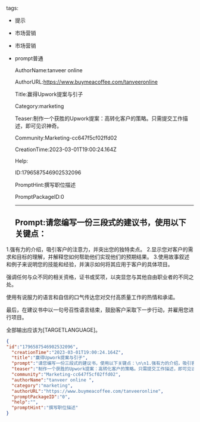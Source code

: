   tags: 
- 提示
- 市场营销
- 市场营销
- prompt普通

  AuthorName:tanveer online 

  AuthorURL:https://www.buymeacoffee.com/tanveeronline

  Title:赢得Upwork提案与引子

  Category:marketing

  Teaser:制作一个获胜的Upwork提案：高转化客户的策略。只需提交工作描述，即可见识神奇。

  Community:Marketing-cc647f5cf02ffd02

  CreationTime:2023-03-01T19:00:24.164Z

  Help:

  ID:1796587546902532096

  PromptHint:撰写职位描述

  PromptPackageID:0

  ---

  ## Prompt:请您编写一份三段式的建议书，使用以下关键点：

1.强有力的介绍，吸引客户的注意力，并突出您的独特卖点。
2.显示您对客户的需求和目标的理解，并解释您如何帮助他们实现他们的预期结果。
3.使用故事叙述和例子来说明您的技能和经验，并演示如何将其应用于客户的具体项目。

强调任何与众不同的相关资格，证书或奖项，以突显您与其他自由职业者的不同之处。

使用有说服力的语言和自信的口气传达您对交付高质量工作的热情和承诺。

最后，在建议书中以一句号召性语言结束，鼓励客户采取下一步行动，并雇用您进行项目。

全部输出应该为[TARGETLANGUAGE]。

  ```json
  {
  "id":"1796587546902532096",
    "creationTime":"2023-03-01T19:00:24.164Z",
    "title":"赢得Upwork提案与引子",
    "prompt":"请您编写一份三段式的建议书，使用以下关键点：\n\n1.强有力的介绍，吸引客户的注意力，并突出您的独特卖点。\n2.显示您对客户的需求和目标的理解，并解释您如何帮助他们实现他们的预期结果。\n3.使用故事叙述和例子来说明您的技能和经验，并演示如何将其应用于客户的具体项目。\n\n强调任何与众不同的相关资格，证书或奖项，以突显您与其他自由职业者的不同之处。\n\n使用有说服力的语言和自信的口气传达您对交付高质量工作的热情和承诺。\n\n最后，在建议书中以一句号召性语言结束，鼓励客户采取下一步行动，并雇用您进行项目。\n\n全部输出应该为[TARGETLANGUAGE]。",
    "teaser":"制作一个获胜的Upwork提案：高转化客户的策略。只需提交工作描述，即可见识神奇。",
    "community":"Marketing-cc647f5cf02ffd02",
    "authorName":"tanveer online ",
    "category":"marketing",
    "authorURL":"https://www.buymeacoffee.com/tanveeronline",
    "promptPackageID":"0",
    "help":"",
    "promptHint":"撰写职位描述"
  }
  ```
